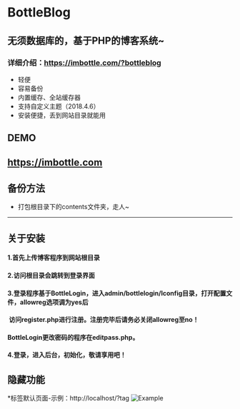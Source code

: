 # BottleBlog
## 无须数据库的，基于PHP的博客系统~
### 详细介绍：https://imbottle.com/?bottleblog
* 轻便
* 容易备份
* 内置缓存、全站缓存器
* 支持自定义主题（2018.4.6）
* 安装便捷，丢到网站目录就能用
## DEMO
https://imbottle.com
----------------------------------
## 备份方法
* 打包根目录下的contents文件夹，走人~
----------------------------------
## 关于安装
#### 1.首先上传博客程序到网站根目录
#### 2.访问根目录会跳转到登录界面
#### 3.登录程序基于BottleLogin，进入admin/bottlelogin/lconfig目录，打开配置文件，allowreg选项调为yes后
####   访问register.php进行注册。注册完毕后请务必关闭allowreg至no！
####   BottleLogin更改密码的程序在editpass.php。
#### 4.登录，进入后台，初始化，敬请享用吧！
## 隐藏功能
*标签默认页面-示例：http://localhost/?tag
![Example](http://ww2.sinaimg.cn/mw1024/a15b4afegy1fpp4dx06awj21hc0mnmxq)
